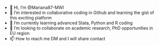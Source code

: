 - 👋 Hi, I’m @Mariana87-MWI
- 👀 I’m interested in collaborative coding in Github and learning the gist of this exciting platform
- 🌱 I’m currently learning advanced Stata, Python and R coding
- 💞️ I’m looking to collaborate on academic research, PhD opportunities in EU region
- 📫 How to reach me DM and I will share contact

<!---
Mariana87-MWI/Mariana87-MWI is a ✨ special ✨ repository because its `README.md` (this file) appears on your GitHub profile.
You can click the Preview link to take a look at your changes.
--->
